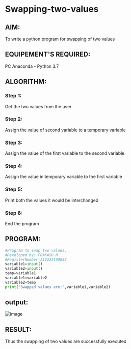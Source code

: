 # Swapping-two-values
## AIM:

To write a python program for swapping of two values

## EQUIPEMENT'S REQUIRED: 

PC
Anaconda - Python 3.7

## ALGORITHM: 

### Step 1:
Get the two values from the user
### Step 2: 
Assign the value of second variable to a temporary variable 
### Step 3: 
Assign the value of the first variable to the second variable.
### Step 4:  
Assign the value in temporary variable to the first variable
### Step 5: 
Print both the values it would be interchanged
### Step 6: 
End the program

## PROGRAM:
```python
#Program to swap two values.
#Developed by: PRAKASH M
#RegisterNumber:212222100035
variable1=input()
variable2=input()
temp=variable1
variable1=variable2
variable2=temp
print("Swapped values are:",variable1,variable2)
```
## output:
![image](https://user-images.githubusercontent.com/118350045/224713480-f6abf28a-11d0-4541-a462-d305fba24778.png)


## RESULT:

Thus the swapping of two values are successfully executed
